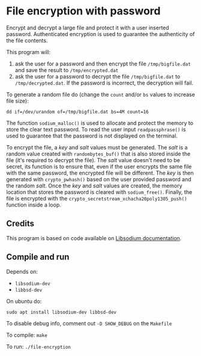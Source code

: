 # File encryption with password
Encrypt and decrypt a large file and protect it with a user inserted password. Authenticated encryption is used to guarantee the authenticity of the file contents.

This program will:
1. ask the user for a password and then encrypt the file `/tmp/bigfile.dat` and save the result to `/tmp/encrypted.dat`
2. ask the user for a password to decrypt the file `/tmp/bigfile.dat` to `/tmp/decrypted.dat`. If the password is incorrect, the decryption will fail.

To generate a random file do (change the `count` and/or `bs` values to increase file size):
```
dd if=/dev/urandom of=/tmp/bigfile.dat bs=4M count=16
```

The function `sodium_malloc()` is used to allocate and protect the memory to store the clear text password. 
To read the user input `readpassphrase()` is used to guarantee that the password is not displayed on the terminal. 

To encrypt the file, a *key* and *salt* values must be generated. The *salt* is a random value created with `randombytes_buf()` that is also stored inside the file (it's required to decrypt the file). The *salt* value doesn't need to be secret, its function is to ensure that, even if the user encrypts the same file with the same password, the encrypted file will be different. The *key* is then generated with `crypto_pwhash()` based on the user provided password and the random *salt*. Once the *key* and *salt* values are created, the memory location that stores the password is cleared with `sodium_free()`. Finally, the file is encrypted with the `crypto_secretstream_xchacha20poly1305_push()` function inside a loop.


## Credits
This program is based on code available on [Libsodium documentation](https://libsodium.gitbook.io/doc/secret-key_cryptography/secretstream).


## Compile and run

Depends on:
- `libsodium-dev`
- `libbsd-dev`

On ubuntu do:
```
sudo apt install libsodium-dev libbsd-dev
```

To disable debug info, comment out `-D SHOW_DEBUG` on the `Makefile`

To compile:
`make`

To run:
`./file-encryption`


